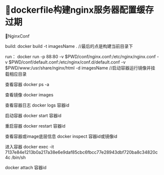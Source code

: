 # :whale:dockerfile构建nginx服务器配置缓存过期
:cop:NginxConf

build: docker build -t imagesName . //最后的点是构建当前目录下

run： docker run -p 88:80 -v $PWD/conf/nginx.conf:/etc/nginx/nginx.conf -v $PWD/conf/default.conf:/etc/nginx/conf.d/default.conf -v $PWD/www:/usr/share/nginx/html -d imagesName //启动容器运行镜像并挂载相应目录

查看容器 docker ps -a

查看镜像 docker images

查看容器日志 docker logs 容器id

启动容器 docker start 容器id

重启容器 docker restart 容器id

查看容器或image底层信息 docker inspect 容器id或镜像id

进入容器 docker exec -it 7137e84e1213b0a217a38e6e9daf85cbc6fbcc77e28943dbf720ba8c34820c4c /bin/sh

docker attach 容器id